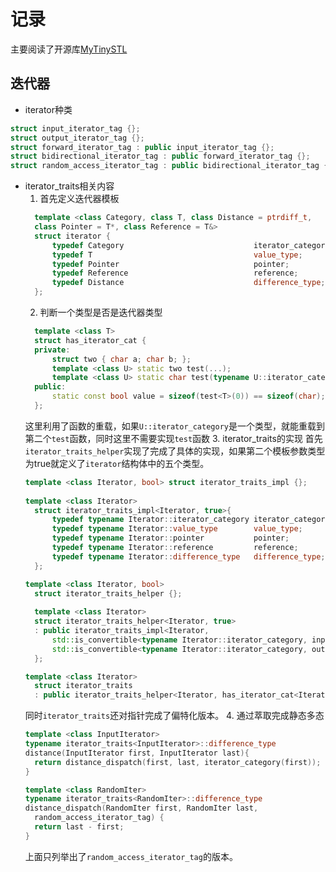 # 记录
主要阅读了开源库[MyTinySTL](https://github.com/Alinshans/MyTinySTL)
## 迭代器
* iterator种类
```c++
struct input_iterator_tag {};
struct output_iterator_tag {};
struct forward_iterator_tag : public input_iterator_tag {};
struct bidirectional_iterator_tag : public forward_iterator_tag {};
struct random_access_iterator_tag : public bidirectional_iterator_tag {};
```
* iterator_traits相关内容
  1. 首先定义迭代器模板
  ```c++
    template <class Category, class T, class Distance = ptrdiff_t,
    class Pointer = T*, class Reference = T&>
    struct iterator {
        typedef Category                             iterator_category;
        typedef T                                    value_type;
        typedef Pointer                              pointer;
        typedef Reference                            reference;
        typedef Distance                             difference_type;
    };
  ```
  2. 判断一个类型是否是迭代器类型
  ```c++
    template <class T>
    struct has_iterator_cat {
    private:
        struct two { char a; char b; };
        template <class U> static two test(...);
        template <class U> static char test(typename U::iterator_category* = 0);
    public:
        static const bool value = sizeof(test<T>(0)) == sizeof(char);
    }; 
  ```
  这里利用了函数的重载，如果`U::iterator_category`是一个类型，就能重载到第二个`test`函数，同时这里不需要实现`test`函数
  3. iterator_traits的实现
  首先`iterator_traits_helper`实现了完成了具体的实现，如果第二个模板参数类型为true就定义了`iterator`结构体中的五个类型。
  ```c++
  template <class Iterator, bool> struct iterator_traits_impl {};
    
  template <class Iterator>
    struct iterator_traits_impl<Iterator, true>{
        typedef typename Iterator::iterator_category iterator_category;
        typedef typename Iterator::value_type        value_type;
        typedef typename Iterator::pointer           pointer;
        typedef typename Iterator::reference         reference;
        typedef typename Iterator::difference_type   difference_type;
    };
  ```
  ```c++
  template <class Iterator, bool>
    struct iterator_traits_helper {};
    
    template <class Iterator>
    struct iterator_traits_helper<Iterator, true>
    : public iterator_traits_impl<Iterator,
        std::is_convertible<typename Iterator::iterator_category, input_iterator_tag>::value ||
        std::is_convertible<typename Iterator::iterator_category, output_iterator_tag>::value>{
    };
  ```
  ```c++
  template <class Iterator>
    struct iterator_traits
    : public iterator_traits_helper<Iterator, has_iterator_cat<Iterator>::value> {};
  ```
  同时`iterator_traits`还对指针完成了偏特化版本。
  4. 通过萃取完成静态多态
  ```c++
  template <class InputIterator>
  typename iterator_traits<InputIterator>::difference_type
  distance(InputIterator first, InputIterator last){
    return distance_dispatch(first, last, iterator_category(first));
  }
  
  template <class RandomIter>
  typename iterator_traits<RandomIter>::difference_type
  distance_dispatch(RandomIter first, RandomIter last,
    random_access_iterator_tag) {
    return last - first;
  }
  ```
  上面只列举出了`random_access_iterator_tag`的版本。
